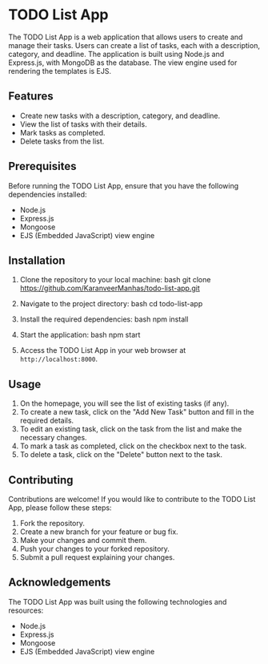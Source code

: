 # TODO List App

The TODO List App is a web application that allows users to create and manage their tasks. Users can create a list of tasks, each with a description, category, and deadline. The application is built using Node.js and Express.js, with MongoDB as the database. The view engine used for rendering the templates is EJS.

## Features

- Create new tasks with a description, category, and deadline.
- View the list of tasks with their details.
- Mark tasks as completed.
- Delete tasks from the list.

## Prerequisites

Before running the TODO List App, ensure that you have the following dependencies installed:

- Node.js
- Express.js
- Mongoose
- EJS (Embedded JavaScript) view engine

## Installation

1. Clone the repository to your local machine:
bash
git clone https://github.com/KaranveerManhas/todo-list-app.git

2. Navigate to the project directory:
bash
cd todo-list-app

3. Install the required dependencies:
bash
npm install

4. Start the application:
bash
npm start

5. Access the TODO List App in your web browser at `http://localhost:8000`.

## Usage

1. On the homepage, you will see the list of existing tasks (if any).
2. To create a new task, click on the "Add New Task" button and fill in the required details.
3. To edit an existing task, click on the task from the list and make the necessary changes.
4. To mark a task as completed, click on the checkbox next to the task.
5. To delete a task, click on the "Delete" button next to the task.

## Contributing

Contributions are welcome! If you would like to contribute to the TODO List App, please follow these steps:

1. Fork the repository.
2. Create a new branch for your feature or bug fix.
3. Make your changes and commit them.
4. Push your changes to your forked repository.
5. Submit a pull request explaining your changes.


## Acknowledgements

The TODO List App was built using the following technologies and resources:

- Node.js
- Express.js
- Mongoose
- EJS (Embedded JavaScript) view engine
